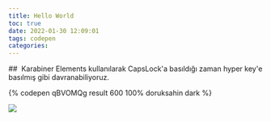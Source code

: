 ```yaml
---
title: Hello World
toc: true
date: 2022-01-30 12:09:01
tags: codepen
categories: 
---
```

## 
 Karabiner Elements kullanılarak CapsLock'a basıldığı zaman hyper key'e basılmış gibi davranabiliyoruz.

{% codepen qBVOMQg result 600 100% doruksahin dark %}

![](/images/photoo.png)
